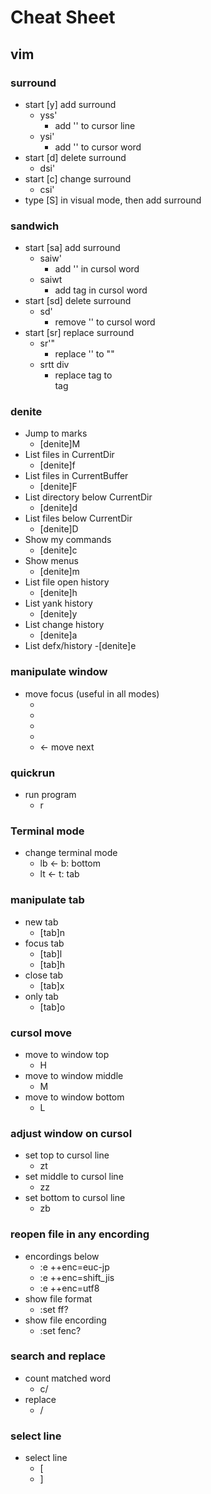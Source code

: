 # Cheat Sheet

## vim

### surround
- start [y] add surround
    - yss'
        - add '' to cursor line
    - ysi'
        - add '' to cursor word
- start [d] delete surround
    - dsi'
- start [c] change surround
    - csi'
- type [S] in visual mode, then add surround

### sandwich
- start [sa] add surround
    - saiw'
        - add '' in cursol word
    - saiwt
        - add tag in cursol word
- start [sd] delete surround
    - sd'
        - remove '' to cursol word
- start [sr] replace surround
    - sr'"
        - replace '' to ""
    - srtt div
        - replace tag to <div>tag

### denite
- Jump to marks
    - [denite]M
- List files in CurrentDir
    - [denite]f
- List files in CurrentBuffer
    - [denite]F
- List directory below CurrentDir
    - [denite]d
- List files below CurrentDir
    - [denite]D
- Show my commands
    - [denite]c
- Show menus
    - [denite]m
- List file open history
    - [denite]h
- List yank history
    - [denite]y
- List change history
    - [denite]a
- List defx/history
    -[denite]e

### manipulate window
- move focus (useful in all modes)
    - <A-k>
    - <A-j>
    - <A-h>
    - <A-l>
    - <A-o>  <- move next

### quickrun
- run program
    - <leader>r

### Terminal mode
- change terminal mode
    - <leader>lb  <- b: bottom
    - <leader>lt  <- t: tab

### manipulate tab
- new tab
    - [tab]n
- focus tab
    - [tab]l
    - [tab]h
- close tab
    - [tab]x
- only tab
    - [tab]o

### cursol move
- move to window top
    - H
- move to window middle
    - M
- move to window bottom
    - L

### adjust window on cursol
- set top to cursol line
    - zt
- set middle to cursol line
    - zz
- set bottom to cursol line
    - zb

### reopen file in any encording
- encordings below
    - :e ++enc=euc-jp
    - :e ++enc=shift_jis
    - :e ++enc=utf8
- show file format
    - :set ff?
- show file encording
    - :set fenc?

### search and replace
- count matched word
    - <leader>c/
- replace
    - <leader>/

### select line
- select line
    - <leader>[
    - <leader>]

